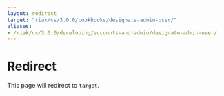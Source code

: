```yaml
---
layout: redirect
target: "riak/cs/3.0.0/cookbooks/designate-admin-user/"
aliases:
- /riak/cs/3.0.0/developing/accounts-and-admin/designate-admin-user/
---
```


# Redirect

This page will redirect to `target`.
